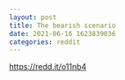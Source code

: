 ```yaml
--- 
layout: post 
title: The bearish scenario 
date: 2021-06-16 1623839036 
categories: reddit 
--- 
```

https://redd.it/o11nb4